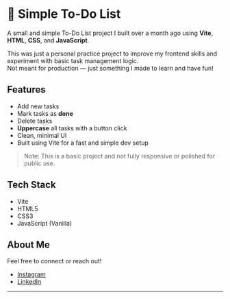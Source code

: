 # 📝 Simple To-Do List

A small and simple To-Do List project I built over a month ago using **Vite**, **HTML**, **CSS**, and **JavaScript**.

This was just a personal practice project to improve my frontend skills and experiment with basic task management logic.  
Not meant for production — just something I made to learn and have fun!

##  Features

- Add new tasks
- Mark tasks as **done**
- Delete tasks
- **Uppercase** all tasks with a button click
- Clean, minimal UI
- Built using Vite for a fast and simple dev setup

> Note: This is a basic project and not fully responsive or polished for public use.

##  Tech Stack

- Vite
- HTML5
- CSS3
- JavaScript (Vanilla)

##  About Me

Feel free to connect or reach out!

-  [Instagram](https://www.instagram.com/theashverse?igsh=Z25wb21udjB3Ync4&utm_source=qr)
-  [LinkedIn](https://www.linkedin.com/in/ayush-gupta-58819527a?utm_source=share&utm_campaign=share_via&utm_content=profile&utm_medium=ios_app)

---

